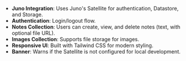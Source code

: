 - **Juno Integration**: Uses Juno's Satellite for authentication, Datastore, and Storage.
- **Authentication**: Login/logout flow.
- **Notes Collection**: Users can create, view, and delete notes (text, with optional file URL).
- **Images Collection**: Supports file storage for images.
- **Responsive UI**: Built with Tailwind CSS for modern styling.
- **Banner**: Warns if the Satellite is not configured for local development.